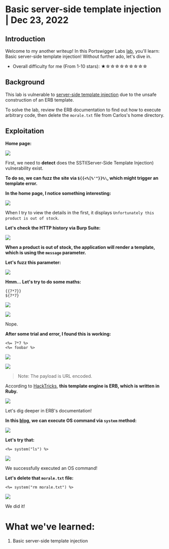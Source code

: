 # Basic server-side template injection | Dec 23, 2022

## Introduction

Welcome to my another writeup! In this Portswigger Labs [lab](https://portswigger.net/web-security/server-side-template-injection/exploiting/lab-server-side-template-injection-basic), you'll learn: Basic server-side template injection! Without further ado, let's dive in.

- Overall difficulty for me (From 1-10 stars): ★☆☆☆☆☆☆☆☆☆

## Background

This lab is vulnerable to [server-side template injection](https://portswigger.net/web-security/server-side-template-injection) due to the unsafe construction of an ERB template.

To solve the lab, review the ERB documentation to find out how to execute arbitrary code, then delete the `morale.txt` file from Carlos's home directory.

## Exploitation

**Home page:**

![](https://raw.githubusercontent.com/siunam321/CTF-Writeups/main/Portswigger-Labs/Server-Side-Template-Injection/SSTI-1/images/Pasted%20image%2020221223001315.png)

First, we need to **detect** does the SSTI(Server-Side Template Injection) vulnerability exist.

**To do so, we can fuzz the site via `${{<%[%'"}}%\`, which might trigger an template error.**

**In the home page, I notice something interesting:**

![](https://raw.githubusercontent.com/siunam321/CTF-Writeups/main/Portswigger-Labs/Server-Side-Template-Injection/SSTI-1/images/Pasted%20image%2020221223001635.png)

When I try to view the details in the first, it displays `Unfortunately this product is out of stock`.

**Let's check the HTTP history via Burp Suite:**

![](https://raw.githubusercontent.com/siunam321/CTF-Writeups/main/Portswigger-Labs/Server-Side-Template-Injection/SSTI-1/images/Pasted%20image%2020221223001743.png)

**When a product is out of stock, the application will render a template, which is using the `message` parameter.**

**Let's fuzz this parameter:**

![](https://raw.githubusercontent.com/siunam321/CTF-Writeups/main/Portswigger-Labs/Server-Side-Template-Injection/SSTI-1/images/Pasted%20image%2020221223001953.png)

**Hmm... Let's try to do some maths:**
```
{{7*7}}
${7*7}
```

![](https://raw.githubusercontent.com/siunam321/CTF-Writeups/main/Portswigger-Labs/Server-Side-Template-Injection/SSTI-1/images/Pasted%20image%2020221223002533.png)

![](https://raw.githubusercontent.com/siunam321/CTF-Writeups/main/Portswigger-Labs/Server-Side-Template-Injection/SSTI-1/images/Pasted%20image%2020221223002600.png)

Nope.

**After some trial and error, I found this is working:**
```
<%= 7*7 %>
<%= foobar %>
```

![](https://raw.githubusercontent.com/siunam321/CTF-Writeups/main/Portswigger-Labs/Server-Side-Template-Injection/SSTI-1/images/Pasted%20image%2020221223002737.png)

![](https://raw.githubusercontent.com/siunam321/CTF-Writeups/main/Portswigger-Labs/Server-Side-Template-Injection/SSTI-1/images/Pasted%20image%2020221223002902.png)

> Note: The payload is URL encoded.

According to [HackTricks](https://book.hacktricks.xyz/pentesting-web/ssti-server-side-template-injection#erb-ruby), **this template engine is ERB, which is written in Ruby.**

![](https://raw.githubusercontent.com/siunam321/CTF-Writeups/main/Portswigger-Labs/Server-Side-Template-Injection/SSTI-1/images/Pasted%20image%2020221223002944.png)

Let's dig deeper in ERB's documentation!

**In this [blog](https://www.rubyguides.com/2018/12/ruby-system/), we can execute OS command via `system` method:**

![](https://raw.githubusercontent.com/siunam321/CTF-Writeups/main/Portswigger-Labs/Server-Side-Template-Injection/SSTI-1/images/Pasted%20image%2020221223004012.png)

**Let's try that:**
```
<%= system("ls") %>
```

![](https://raw.githubusercontent.com/siunam321/CTF-Writeups/main/Portswigger-Labs/Server-Side-Template-Injection/SSTI-1/images/Pasted%20image%2020221223004139.png)

We successfully executed an OS command!

**Let's delete that `morale.txt` file:**
```
<%= system("rm morale.txt") %>
```

![](https://raw.githubusercontent.com/siunam321/CTF-Writeups/main/Portswigger-Labs/Server-Side-Template-Injection/SSTI-1/images/Pasted%20image%2020221223004241.png)

We did it!

# What we've learned:

1. Basic server-side template injection